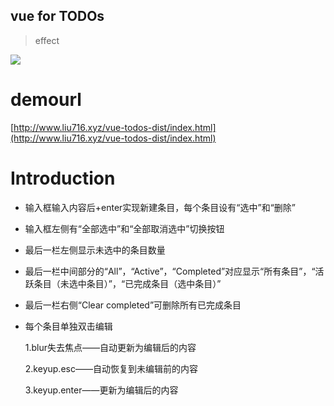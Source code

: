 ## vue for TODOs

> effect

![](http://i.imgur.com/L62JFas.png) 

# demourl

[http://www.liu716.xyz/vue-todos-dist/index.html](http://www.liu716.xyz/vue-todos-dist/index.html)


# Introduction 

 -  输入框输入内容后+enter实现新建条目，每个条目设有“选中”和“删除”

 -  输入框左侧有“全部选中”和“全部取消选中”切换按钮

 -  最后一栏左侧显示未选中的条目数量

 -  最后一栏中间部分的“All”，“Active”，“Completed”对应显示“所有条目”，“活跃条目（未选中条目）”，“已完成条目（选中条目）”

 -  最后一栏右侧“Clear completed”可删除所有已完成条目

 -  每个条目单独双击编辑
    
  
       1.blur失去焦点——自动更新为编辑后的内容

       2.keyup.esc——自动恢复到未编辑前的内容

       3.keyup.enter——更新为编辑后的内容
  